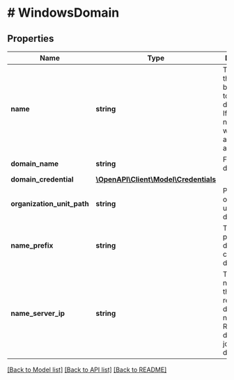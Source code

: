 # # WindowsDomain

## Properties

Name | Type | Description | Notes
------------ | ------------- | ------------- | -------------
**name** | **string** | The name of the node to be renamed to during domain-join. If not given,a new name will be automatically assigned. | [optional]
**domain_name** | **string** | Full name of domain. | [optional]
**domain_credential** | [**\OpenAPI\Client\Model\Credentials**](Credentials.md) |  |
**organization_unit_path** | **string** | Path to organization unit in the domain. | [optional]
**name_prefix** | **string** | The name prefix in the domain in case of CPS deployment. | [optional]
**name_server_ip** | **string** | The ip of name server that can resolve the domain name. Required during joining domain. | [optional]

[[Back to Model list]](../../README.md#models) [[Back to API list]](../../README.md#endpoints) [[Back to README]](../../README.md)
